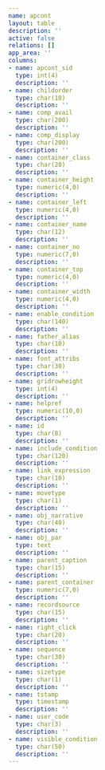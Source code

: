 ```yaml
---
name: apcont
layout: table
description: ''
active: false
relations: []
app_area: ''
columns:
- name: apcont_sid
  type: int(4)
  description: ''
- name: childorder
  type: char(10)
  description: ''
- name: comp_avail
  type: char(200)
  description: ''
- name: comp_display
  type: char(200)
  description: ''
- name: container_class
  type: char(20)
  description: ''
- name: container_height
  type: numeric(4,0)
  description: ''
- name: container_left
  type: numeric(4,0)
  description: ''
- name: container_name
  type: char(12)
  description: ''
- name: container_no
  type: numeric(7,0)
  description: ''
- name: container_top
  type: numeric(4,0)
  description: ''
- name: container_width
  type: numeric(4,0)
  description: ''
- name: enable_condition
  type: char(140)
  description: ''
- name: father_alias
  type: char(10)
  description: ''
- name: font_attribs
  type: char(30)
  description: ''
- name: gridrowheight
  type: int(4)
  description: ''
- name: helpref
  type: numeric(10,0)
  description: ''
- name: id
  type: char(8)
  description: ''
- name: include_condition
  type: char(120)
  description: ''
- name: link_expression
  type: char(10)
  description: ''
- name: movetype
  type: char(1)
  description: ''
- name: obj_narrative
  type: char(40)
  description: ''
- name: obj_par
  type: text
  description: ''
- name: parent_caption
  type: char(15)
  description: ''
- name: parent_container
  type: numeric(7,0)
  description: ''
- name: recordsource
  type: char(15)
  description: ''
- name: right_click
  type: char(20)
  description: ''
- name: sequence
  type: char(30)
  description: ''
- name: sizetype
  type: char(1)
  description: ''
- name: tstamp
  type: timestamp
  description: ''
- name: user_code
  type: char(3)
  description: ''
- name: visible_condition
  type: char(50)
  description: ''
---
```


